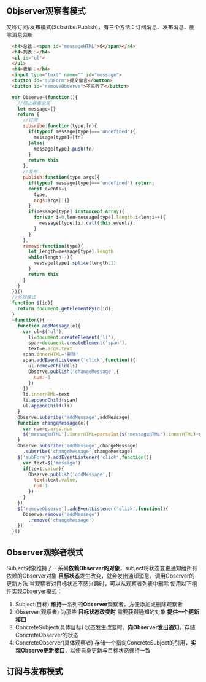 ## Objserver观察者模式
  又称订阅/发布模式(Subsribe/Publish)，有三个方法：订阅消息、发布消息、删除消息监听
```html
  <h4>总数：<span id="messageHTML">0</span></h4>
  <h4>列表：</h4>
  <ul id="ul">
  </ul>
  <h4>表单：</h4>
  <input type="text" name="" id="message">
  <button id="subForm">提交留言</button>
  <button id="removeObserve">不监听了</button>
```
```js
  var Observe=(function(){
    //防止暴露全局
    let message={}
    return {
      //订阅
      subsribe:function(type,fn){
        if(typeof message[type]==='undefined'){
          message[type]=[fn]
        }else{
          message[type].push(fn)
        }
        return this
      },
      //发布
      publish:function(type,args){
        if(typeof message[type]==='undefined') return;
        const events={
          type,
          args:args||{}
        }
        if(message[type] instanceof Array){
          for(var i=0,len=message[type].length;i<len;i++){
            message[type][i].call(this,events);
          }
        }
      },
      remove:function(type){
        let length=message[type].length
        while(length--){
          message[type].splice(length,1)
        }
        return this
      }
    }
  })()
  //外观模式
  function $(id){
    return document.getElementById(id);
  }
  ~function(){
    function addMessage(e){
      var ul=$('ul'),
        li=document.createElement('li'),
        span=document.createElement('span'),
        text=e.args.text
      span.innerHTML='删除'
      span.addEventListener('click',function(){
        ul.removeChild(li)
        Observe.publish('changeMessage',{
          num:-1
        })
      })
      li.innerHTML=text
      li.appendChild(span)
      ul.appendChild(li)
    }
    Observe.subsribe('addMessage',addMessage)
    function changeMessage(e){
      var num=e.args.num
      $('messageHTML').innerHTML=parseInt($('messageHTML').innerHTML)+num
    }
    Observe.subsribe('addMessage',changeMessage)
      .subsribe('changeMessage',changeMessage)
    $('subForm').addEventListener('click',function(){
      var text=$('message')
      if(text.value){
        Observe.publish('addMessage',{
          text:text.value,
          num:1
        })
      }
    })
    $('removeObserve').addEventListener('click',function(){
      Observe.remove('addMessage')
        .remove('changeMessage')
    })
  }()
```
## Observer观察者模式
Subject对象维持了一系列**依赖Observer的对象**，subject将状态变更通知给所有依赖的Observer对象
**目标状态**发生改变，就会发出通知消息，调用Observer的更新方法
当观察者对目标状态不感兴趣时，可以从观察者列表中删除
使用以下组件实现Observer模式：
1. Subject(目标)
  **维持**一系列的**Observer**观察者，方便添加或删除观察者
1. Observer(观察者)
  为那些 **目标状态改变时** 需要获得通知的对象 **提供一个更新接口**
1. ConcreteSubject(具体目标)
  状态发生改变时，**向Observer发出通知**，存储ConcreteObserver的状态
1. ConcreteObserver(具体观察者)
  存储一个指向ConcreteSubject的引用，**实现Observe更新接口**，以使自身更新与目标状态保持一致
## 订阅与发布模式